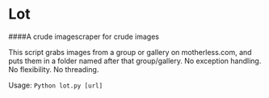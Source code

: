 # Lot
####A crude imagescraper for crude images

This script grabs images from a group or gallery on motherless.com, and puts them in a folder named after that group/gallery.
No exception handling. No flexibility. No threading.

Usage:
`Python lot.py [url]`
